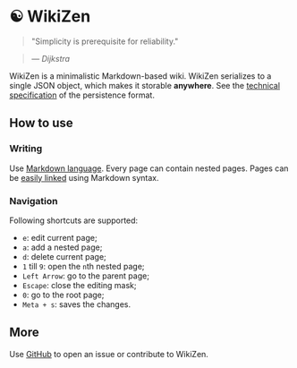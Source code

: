 # &#9775; WikiZen

> "Simplicity is prerequisite for reliability."

> — _Dijkstra_

WikiZen is a minimalistic Markdown-based wiki.
WikiZen serializes to a single JSON object, which makes it storable **anywhere**.
See the [technical specification](https://github.com/chmllr/WikiZen/blob/master/SPEC.md) of the persistence format.

## How to use

### Writing

Use [Markdown language](http://en.wikipedia.org/wiki/Markdown).
Every page can contain nested pages.
Pages can be [easily linked](#page=1) using Markdown syntax.

### Navigation

Following shortcuts are supported:
- `e`: edit current page;
- `a`: add a nested page;
- `d`: delete current page;
- `1` till `9`: open the `n`th nested page;
- `Left Arrow`: go to the parent page;
- `Escape`: close the editing mask;
- `0`: go to the root page;
- `Meta + s`: saves the changes.

## More

Use [GitHub](https://github.com/chmllr/WikiZen) to open an issue or contribute to WikiZen.
